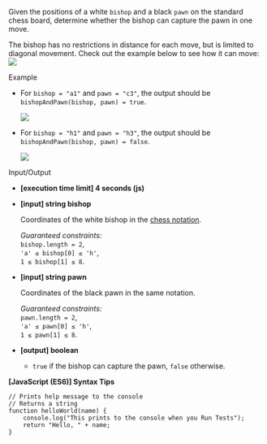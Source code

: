 Given the positions of a white `bishop` and a black `pawn` on the standard chess
board, determine whether the bishop can capture the pawn in one move.

The bishop has no restrictions in distance for each move, but is limited to
diagonal movement. Check out the example below to see how it can move:  
![](https://codesignal.s3.amazonaws.com/tasks/bishopAndPawn/img/bishop.jpg?_tm=1581997207350)

Example

- For `bishop = "a1"` and `pawn = "c3"`, the output should be  
  `bishopAndPawn(bishop, pawn) = true`.

  ![](https://codesignal.s3.amazonaws.com/tasks/bishopAndPawn/img/ex1.jpg?_tm=1581997207686)

- For `bishop = "h1"` and `pawn = "h3"`, the output should be  
  `bishopAndPawn(bishop, pawn) = false`.

  ![](https://codesignal.s3.amazonaws.com/tasks/bishopAndPawn/img/ex2.jpg?_tm=1581997207976)

Input/Output

- **\[execution time limit\] 4 seconds (js)**

- **\[input\] string bishop**

  Coordinates of the white bishop in the
  [chess notation](keyword://chess-notation).

  _Guaranteed constraints:_  
  `bishop.length = 2`,  
  `'a' ≤ bishop[0] ≤ 'h'`,  
  `1 ≤ bishop[1] ≤ 8`.

- **\[input\] string pawn**

  Coordinates of the black pawn in the same notation.

  _Guaranteed constraints:_  
  `pawn.length = 2`,  
  `'a' ≤ pawn[0] ≤ 'h'`,  
  `1 ≤ pawn[1] ≤ 8`.

- **\[output\] boolean**

  - `true` if the bishop can capture the pawn, `false` otherwise.

**\[JavaScript (ES6)\] Syntax Tips**

    // Prints help message to the console
    // Returns a string
    function helloWorld(name) {
        console.log("This prints to the console when you Run Tests");
        return "Hello, " + name;
    }
